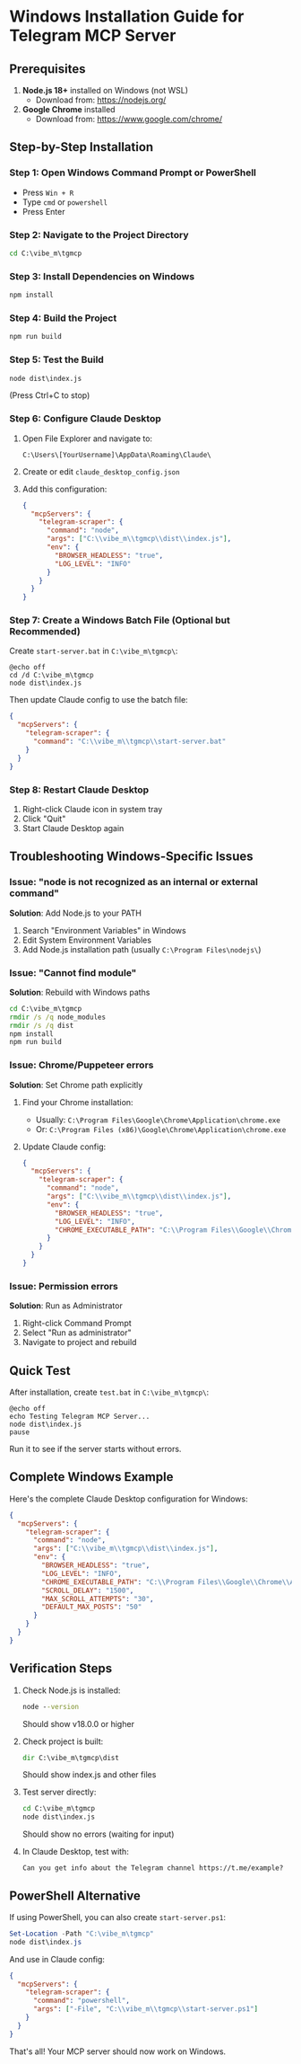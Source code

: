 # Windows Installation Guide for Telegram MCP Server

## Prerequisites
1. **Node.js 18+** installed on Windows (not WSL)
   - Download from: https://nodejs.org/
2. **Google Chrome** installed
   - Download from: https://www.google.com/chrome/

## Step-by-Step Installation

### Step 1: Open Windows Command Prompt or PowerShell
- Press `Win + R`
- Type `cmd` or `powershell`
- Press Enter

### Step 2: Navigate to the Project Directory
```cmd
cd C:\vibe_m\tgmcp
```

### Step 3: Install Dependencies on Windows
```cmd
npm install
```

### Step 4: Build the Project
```cmd
npm run build
```

### Step 5: Test the Build
```cmd
node dist\index.js
```
(Press Ctrl+C to stop)

### Step 6: Configure Claude Desktop

1. Open File Explorer and navigate to:
   ```
   C:\Users\[YourUsername]\AppData\Roaming\Claude\
   ```
   
2. Create or edit `claude_desktop_config.json`

3. Add this configuration:
   ```json
   {
     "mcpServers": {
       "telegram-scraper": {
         "command": "node",
         "args": ["C:\\vibe_m\\tgmcp\\dist\\index.js"],
         "env": {
           "BROWSER_HEADLESS": "true",
           "LOG_LEVEL": "INFO"
         }
       }
     }
   }
   ```

### Step 7: Create a Windows Batch File (Optional but Recommended)

Create `start-server.bat` in `C:\vibe_m\tgmcp\`:

```batch
@echo off
cd /d C:\vibe_m\tgmcp
node dist\index.js
```

Then update Claude config to use the batch file:
```json
{
  "mcpServers": {
    "telegram-scraper": {
      "command": "C:\\vibe_m\\tgmcp\\start-server.bat"
    }
  }
}
```

### Step 8: Restart Claude Desktop
1. Right-click Claude icon in system tray
2. Click "Quit" 
3. Start Claude Desktop again

## Troubleshooting Windows-Specific Issues

### Issue: "node is not recognized as an internal or external command"
**Solution**: Add Node.js to your PATH
1. Search "Environment Variables" in Windows
2. Edit System Environment Variables
3. Add Node.js installation path (usually `C:\Program Files\nodejs\`)

### Issue: "Cannot find module"
**Solution**: Rebuild with Windows paths
```cmd
cd C:\vibe_m\tgmcp
rmdir /s /q node_modules
rmdir /s /q dist
npm install
npm run build
```

### Issue: Chrome/Puppeteer errors
**Solution**: Set Chrome path explicitly

1. Find your Chrome installation:
   - Usually: `C:\Program Files\Google\Chrome\Application\chrome.exe`
   - Or: `C:\Program Files (x86)\Google\Chrome\Application\chrome.exe`

2. Update Claude config:
   ```json
   {
     "mcpServers": {
       "telegram-scraper": {
         "command": "node",
         "args": ["C:\\vibe_m\\tgmcp\\dist\\index.js"],
         "env": {
           "BROWSER_HEADLESS": "true",
           "LOG_LEVEL": "INFO",
           "CHROME_EXECUTABLE_PATH": "C:\\Program Files\\Google\\Chrome\\Application\\chrome.exe"
         }
       }
     }
   }
   ```

### Issue: Permission errors
**Solution**: Run as Administrator
1. Right-click Command Prompt
2. Select "Run as administrator"
3. Navigate to project and rebuild

## Quick Test

After installation, create `test.bat` in `C:\vibe_m\tgmcp\`:

```batch
@echo off
echo Testing Telegram MCP Server...
node dist\index.js
pause
```

Run it to see if the server starts without errors.

## Complete Windows Example

Here's the complete Claude Desktop configuration for Windows:

```json
{
  "mcpServers": {
    "telegram-scraper": {
      "command": "node",
      "args": ["C:\\vibe_m\\tgmcp\\dist\\index.js"],
      "env": {
        "BROWSER_HEADLESS": "true",
        "LOG_LEVEL": "INFO",
        "CHROME_EXECUTABLE_PATH": "C:\\Program Files\\Google\\Chrome\\Application\\chrome.exe",
        "SCROLL_DELAY": "1500",
        "MAX_SCROLL_ATTEMPTS": "30",
        "DEFAULT_MAX_POSTS": "50"
      }
    }
  }
}
```

## Verification Steps

1. Check Node.js is installed:
   ```cmd
   node --version
   ```
   Should show v18.0.0 or higher

2. Check project is built:
   ```cmd
   dir C:\vibe_m\tgmcp\dist
   ```
   Should show index.js and other files

3. Test server directly:
   ```cmd
   cd C:\vibe_m\tgmcp
   node dist\index.js
   ```
   Should show no errors (waiting for input)

4. In Claude Desktop, test with:
   ```
   Can you get info about the Telegram channel https://t.me/example?
   ```

## PowerShell Alternative

If using PowerShell, you can also create `start-server.ps1`:

```powershell
Set-Location -Path "C:\vibe_m\tgmcp"
node dist\index.js
```

And use in Claude config:
```json
{
  "mcpServers": {
    "telegram-scraper": {
      "command": "powershell",
      "args": ["-File", "C:\\vibe_m\\tgmcp\\start-server.ps1"]
    }
  }
}
```

That's all! Your MCP server should now work on Windows.